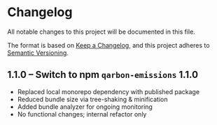 # Changelog

All notable changes to this project will be documented in this file.

The format is based on [Keep a Changelog](https://keepachangelog.com/en/1.0.0/), and this project
adheres to [Semantic Versioning](https://semver.org/spec/v2.0.0.html).

## 1.1.0 – Switch to npm `qarbon-emissions` 1.1.0

- Replaced local monorepo dependency with published package
- Reduced bundle size via tree-shaking & minification
- Added bundle analyzer for ongoing monitoring
- No functional changes; internal refactor only

